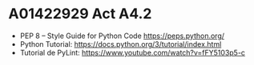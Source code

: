 # A01422929 Act A4.2
- PEP 8 – Style Guide for Python Code https://peps.python.org/
- Python Tutorial: https://docs.python.org/3/tutorial/index.html
- Tutorial de PyLint: https://www.youtube.com/watch?v=fFY5103p5-c
